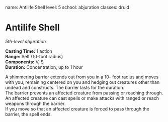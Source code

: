 name: Antilife Shell level: 5 school: abjuration classes: druid

# Antilife Shell
_5th-level abjuration_

**Casting Time:** 1 action   
**Range:** Self (10-foot radius)    
**Components:** V, S    
**Duration:** Concentration, up to 1 hour

A shimmering barrier extends out from you in a 10- foot radius and moves with you, remaining centered on you and hedging out creatures other than undead and constructs. The barrier lasts for the duration.    
The barrier prevents an affected creature from passing or reaching through. An affected creature can cast spells or make attacks with ranged or reach weapons through the barrier.    
If you move so that an affected creature is forced to pass through the barrier, the spell ends.